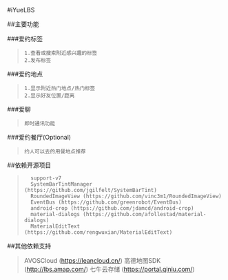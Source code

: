 #iYueLBS

##主要功能

###爱约标签

>     1.查看或搜索附近感兴趣的标签
>     2.发布标签

###爱约地点

>     1.显示附近热门地点/热门标签
>     2.显示好友位置/距离

###爱聊

>     即时通讯功能

###爱约餐厅(Optional)

>     约人可以去的用餐地点推荐

##依赖开源项目

>       support-v7
>       SystemBarTintManager (https://github.com/jgilfelt/SystemBarTint)
>       RoundedImageView (https://github.com/vinc3m1/RoundedImageView)
>       EventBus (https://github.com/greenrobot/EventBus)
>       android-crop (https://github.com/jdamcd/android-crop)
>       material-dialogs (https://github.com/afollestad/material-dialogs)
>       MaterialEditText (https://github.com/rengwuxian/MaterialEditText)

##其他依赖支持
>AVOSCloud (https://leancloud.cn/)
>高德地图SDK (http://lbs.amap.com/)
>七牛云存储 (https://portal.qiniu.com/)